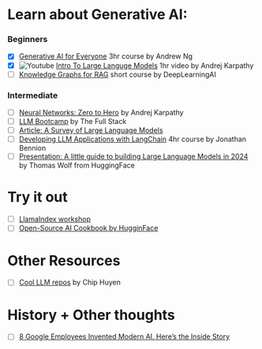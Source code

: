 # Learn about Generative AI:
### Beginners
- [X] [Generative AI for Everyone](https://www.deeplearning.ai/courses/generative-ai-for-everyone/) 3hr course by Andrew Ng
- [x] ![Youtube](https://img.shields.io/badge/--ff0000?logo=youtube) [Intro To Large Languge Models](https://youtu.be/zjkBMFhNj_g?si=g7B02MUFqoSIvuUO) 1hr video by Andrej Karpathy
- [ ] [Knowledge Graphs for RAG](https://www.deeplearning.ai/short-courses/knowledge-graphs-rag/) short course by DeepLearningAI

### Intermediate 
- [ ] [Neural Networks: Zero to Hero](https://karpathy.ai/zero-to-hero.html) by Andrej Karpathy
- [ ] [LLM Bootcamp](https://fullstackdeeplearning.com/llm-bootcamp/spring-2023/)  by The Full Stack
- [ ] [Article: A Survey of Large Language Models](https://arxiv.org/pdf/2303.18223.pdf)
- [ ] [Developing LLM Applications with LangChain](https://app.datacamp.com/learn/courses/developing-llm-applications-with-langchain) 4hr course by Jonathan Bennion
- [ ] [Presentation: A little guide to building Large Language Models in 2024](https://docs.google.com/presentation/d/1IkzESdOwdmwvPxIELYJi8--K3EZ98_cL6c5ZcLKSyVg/edit#slide=id.p) by Thomas Wolf from HuggingFace

# Try it out
- [ ] [LlamaIndex workshop](https://github.com/run-llama/ai-engineer-workshop)
- [ ] [Open-Source AI Cookbook by HugginFace](https://huggingface.co/learn/cookbook/faiss_with_hf_datasets_and_clip)

# Other Resources
- [ ] [Cool LLM repos](https://github.com/stars/chiphuyen/lists/cool-llm-repos) by Chip Huyen

# History + Other thoughts
- [ ] [8 Google Employees Invented Modern AI. Here’s the Inside Story](https://wired.com/story/eight-google-employees-invented-modern-ai-transformers-paper/)
